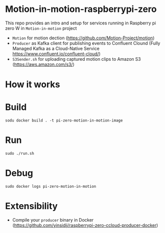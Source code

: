 # Motion-in-motion-raspberrypi-zero
This repo provides an intro and setup for services running in Raspberry pi zero W in `Motion-in-motion` project
- `Motion` for motion dection (https://github.com/Motion-Project/motion)
- `Producer` as Kafka client for publishing events to Confluent Clound (Fully Managed Kafka as a Cloud-Native Service https://www.confluent.io/confluent-cloud/)
- `S3Sender.sh` for uploading captured motion clips to Amazon S3 (https://aws.amazon.com/s3/)

# How it works

# Build
```
sodu docker build . -t pi-zero-motion-in-motion-image
```

# Run
```
sudo ./run.sh
```

# Debug
```
sudo docker logs pi-zero-motion-in-motion
```

# Extensibility
- Compile your `producer` binary in Docker (https://github.com/yinsidij/raspberrypi-zero-ccloud-producer-docker)

